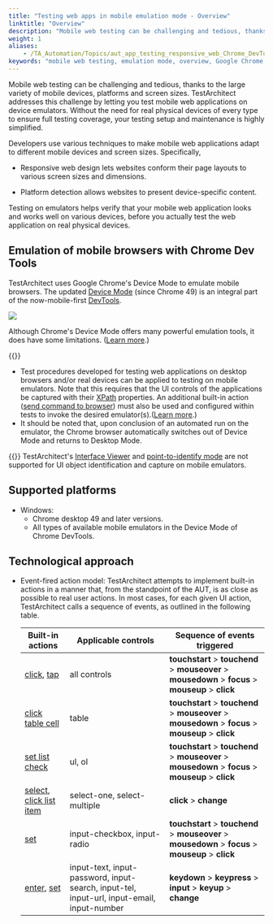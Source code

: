 ```yaml
--- 
title: "Testing web apps in mobile emulation mode - Overview"
linktitle: "Overview"
description: "Mobile web testing can be challenging and tedious, thanks to the large variety of mobile devices, platforms and screen sizes. TestArchitect addresses this challenge by letting you test mobile web applications on device emulators. Without the need for real physical devices of every type to ensure full testing coverage, your testing setup and maintenance is highly simplified."
weight: 1
aliases: 
    - /TA_Automation/Topics/aut_app_testing_responsive_web_Chrome_DevTools.html
keywords: "mobile web testing, emulation mode, overview, Google Chrome, emulation testing, overview, Chrome, emulation testing, Google Chrome, overview"
---
```


Mobile web testing can be challenging and tedious, thanks to the large variety of mobile devices, platforms and screen sizes. TestArchitect addresses this challenge by letting you test mobile web applications on device emulators. Without the need for real physical devices of every type to ensure full testing coverage, your testing setup and maintenance is highly simplified.

Developers use various techniques to make mobile web applications adapt to different mobile devices and screen sizes. Specifically,

-   Responsive web design lets websites conform their page layouts to various screen sizes and dimensions.

-   Platform detection allows websites to present device-specific content.


Testing on emulators helps verify that your mobile web application looks and works well on various devices, before you actually test the web application on real physical devices.

## Emulation of mobile browsers with Chrome Dev Tools

TestArchitect uses Google Chrome's Device Mode to emulate mobile browsers. The updated [Device Mode](https://developers.google.com/web/tools/chrome-devtools/iterate/device-mode/) \(since Chrome 49\) is an integral part of the now-mobile-first [DevTools](https://developer.chrome.com/devtools).

![](/images/TA_Automation/Images/chrome_device_mode_iPhone6.png)

Although Chrome's Device Mode offers many powerful emulation tools, it does have some limitations. \([Learn more](https://developer.chrome.com/devtools/docs/device-mode#limitations).\)

{{<important>}}

-   Test procedures developed for testing web applications on desktop browsers and/or real devices can be applied to testing on mobile emulators. Note that this requires that the UI controls of the applications be captured with their [XPath](/user-guide/interface-definitions/control-properties/secondary-properties/xpath-property) properties. An additional built-in action \([send command to browser](/automation-guide/action-based-testing-language/built-in-actions/user-interface-actions/browsing/send-command-to-browser)\) must also be used and configured within tests to invoke the desired emulator\(s\).\([Learn more](/automation-guide/application-testing/mobile-testing/testing-mobile-web-applications/testing-web-apps-in-mobile-emulation-mode/launching-mobile-browser-emulator).\)
-   It should be noted that, upon conclusion of an automated run on the emulator, the Chrome browser automatically switches out of Device Mode and returns to Desktop Mode.

{{<restriction>}} TestArchitect's [Interface Viewer](/user-guide/interface-definitions/the-interface-viewer/) and [point-to-identify mode](/user-guide/interface-definitions/interface-capturing-commands/point-to-identify-tool/) are not supported for UI object identification and capture on mobile emulators.

## Supported platforms

-   Windows:
    -   Chrome desktop 49 and later versions.
    -   All types of available mobile emulators in the Device Mode of Chrome DevTools.

## Technological approach

-   Event-fired action model: TestArchitect attempts to implement built-in actions in a manner that, from the standpoint of the AUT, is as close as possible to real user actions. In most cases, for each given UI action, TestArchitect calls a sequence of events, as outlined in the following table.

    |Built-in actions|Applicable controls|Sequence of events triggered|
    |----------------|-------------------|----------------------------|
    |[click](/automation-guide/action-based-testing-language/built-in-actions/system-actions/mouse/click), [tap](/automation-guide/action-based-testing-language/built-in-actions/system-actions/device/tap)|all controls|**touchstart** \> **touchend** \> **mouseover** \> **mousedown** \> **focus** \> **mouseup** \> **click**|
    |[click table cell](/automation-guide/action-based-testing-language/built-in-actions/user-interface-actions/list-table-grid/click-table-cell)|table|**touchstart** \> **touchend** \> **mouseover** \> **mousedown** \> **focus** \> **mouseup** \> **click**|
    |[set list check](/automation-guide/action-based-testing-language/built-in-actions/user-interface-actions/list-table-grid/set-list-check)|ul, ol|**touchstart** \> **touchend** \> **mouseover** \> **mousedown** \> **focus** \> **mouseup** \> **click**|
    |[select](/automation-guide/action-based-testing-language/built-in-actions/user-interface-actions/list-table-grid/select), [click list item](/automation-guide/action-based-testing-language/built-in-actions/user-interface-actions/list-table-grid/click-list-item)|select-one, select-multiple|**click** \> **change**|
    |[set](/automation-guide/action-based-testing-language/built-in-actions/user-interface-actions/control-element/set)|input-checkbox, input-radio|**touchstart** \> **touchend** \> **mouseover** \> **mousedown** \> **focus** \> **mouseup** \> **click**|
    |[enter](/automation-guide/action-based-testing-language/built-in-actions/user-interface-actions/control-element/enter), [set](/automation-guide/action-based-testing-language/built-in-actions/user-interface-actions/control-element/set)|input-text, input-password, input-search, input-tel, input-url, input-email, input-number|**keydown** \> **keypress** \> **input** \> **keyup** \> **change**|

